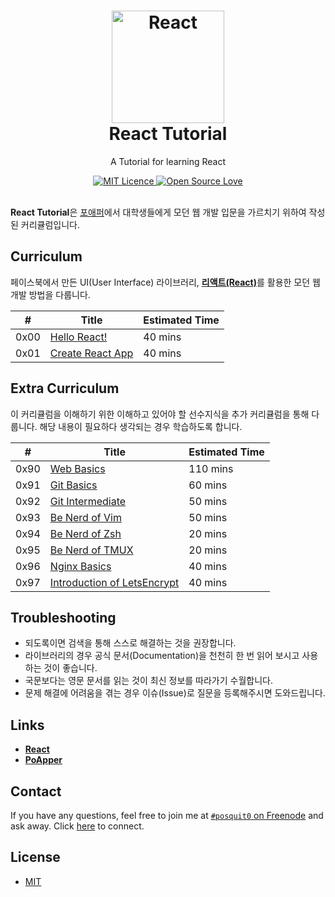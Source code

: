 <h1 align="center">
  <a href="https://github.com/posquit0/react-tutorial" title="React Tutorial">
    <img alt="React" src="https://facebook.github.io/react/img/logo.svg" width="180px" height="180px" />
  </a>
  <br />
  React Tutorial
</h1>

<p align="center">
  A Tutorial for learning React
</p>

<div align="center">
  <a href="https://opensource.org/licenses/mit-license.php">
    <img alt="MIT Licence" src="https://badges.frapsoft.com/os/mit/mit.svg?v=103" />
  </a>
  <a href="https://github.com/ellerbrock/open-source-badge/">
    <img alt="Open Source Love" src="https://badges.frapsoft.com/os/v1/open-source.svg?v=103" />
  </a>
</div>

<br />

**React Tutorial**은 [포애퍼](http://www.poapper.com)에서 대학생들에게 모던 웹 개발 입문을 가르치기 위하여 작성된 커리큘럼입니다.


## <a name="curriculum">Curriculum

페이스북에서 만든 UI(User Interface) 라이브러리, [**리액트(React)**](https://facebook.github.io/react/)를 활용한 모던 웹 개발 방법을 다룹니다.

| #    | Title                                                            | Estimated Time |
| :--: |----------------------------------------------------------------- | :------------- |
| 0x00 | [Hello React!](00-hello-world/README.md)                         | 40 mins        |
| 0x01 | [Create React App](01-create-react-app/README.md)                | 40 mins        |


## <a name="extra-curriculum">Extra Curriculum

이 커리큘럼을 이해하기 위한 이해하고 있어야 할 선수지식을 추가 커리큘럼을 통해 다룹니다. 해당 내용이 필요하다 생각되는 경우 학습하도록 합니다.

| #    | Title                                                            | Estimated Time |
| :--: |----------------------------------------------------------------- | :------------- |
| 0x90 | [Web Basics](90-web-basics/README.md)                            | 110 mins       |
| 0x91 | [Git Basics](91-git-basics/README.md)                            | 60 mins        |
| 0x92 | [Git Intermediate](92-git-intermediate/README.md)                | 50 mins        |
| 0x93 | [Be Nerd of Vim](93-be-nerd-of-vim/README.md)                    | 50 mins        |
| 0x94 | [Be Nerd of Zsh](94-be-nerd-of-zsh/README.md)                    | 20 mins        |
| 0x95 | [Be Nerd of TMUX](95-be-nerd-of-tmux/README.md)                  | 20 mins        |
| 0x96 | [Nginx Basics](96-nginx-basics/README.md)                        | 40 mins        |
| 0x97 | [Introduction of LetsEncrypt](97-intro-of-letsencrypt/README.md) | 40 mins        |


## <a name="troubleshooting">Troubleshooting

- 되도록이면 검색을 통해 스스로 해결하는 것을 권장합니다.
- 라이브러리의 경우 공식 문서(Documentation)을 천천히 한 번 읽어 보시고 사용하는 것이 좋습니다.
- 국문보다는 영문 문서를 읽는 것이 최신 정보를 따라가기 수월합니다.
- 문제 해결에 어려움을 겪는 경우 이슈(Issue)로 질문을 등록해주시면 도와드립니다.


## <a name="links">Links

- [**React**](https://facebook.github.io/react)
- [**PoApper**](http://www.poapper.com)


## <a name="contact">Contact

If you have any questions, feel free to join me at [`#posquit0` on Freenode](irc://irc.freenode.net/posquit0) and ask away. Click [here](https://kiwiirc.com/client/irc.freenode.net/posquit0) to connect.


## <a name="license">License

- [MIT](https://github.com/posquit0/react-tutorial/blob/master/LICENSE)